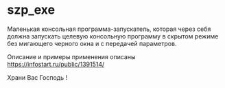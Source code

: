 # szp_exe
Маленькая консольная программа-запускатель, которая через себя должна запускать целевую консольную программу в скрытом режиме без мигающего черного окна и с передачей параметров.


Описание и примеры применения описаны https://infostart.ru/public/1391514/  
    
Храни Вас Господь !

